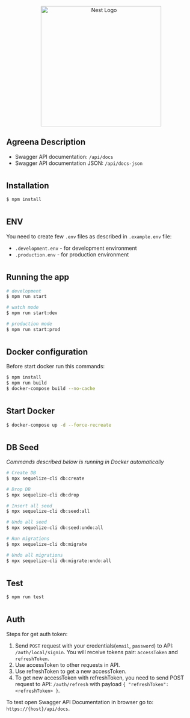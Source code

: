<p align="center">
  <a href="http://nestjs.com/" target="blank"><img src="https://nestjs.com/img/logo_text.svg" width="320" alt="Nest Logo" /></a>
</p>

[circleci-image]: https://img.shields.io/circleci/build/github/nestjs/nest/master?token=abc123def456
[circleci-url]: https://circleci.com/gh/nestjs/nest

## Agreena Description

-   Swagger API documentation: `/api/docs`
    <br>
-   Swagger API documentation JSON: `/api/docs-json`

#

## Installation

```bash
$ npm install
```

#

## ENV

You need to create few `.env` files as described in `.example.env` file:

-   `.development.env` - for development environment
-   `.production.env` - for production environment

#

## Running the app

```bash
# development
$ npm run start

# watch mode
$ npm run start:dev

# production mode
$ npm run start:prod
```

#

## Docker configuration

Before start docker run this commands:

```bash
$ npm install
$ npm run build
$ docker-compose build --no-cache
```

#

## Start Docker

```bash
$ docker-compose up -d --force-recreate
```

#

## DB Seed

_Commands described below is running in Docker automatically_

```bash
# Create DB
$ npx sequelize-cli db:create

# Drop DB
$ npx sequelize-cli db:drop

# Insert all seed
$ npx sequelize-cli db:seed:all

# Undo all seed
$ npx sequelize-cli db:seed:undo:all

# Run migrations
$ npx sequelize-cli db:migrate

# Undo all migrations
$ npx sequelize-cli db:migrate:undo:all
```

#

## Test

```bash
$ npm run test
```

#

## Auth

Steps for get auth token:
<br>

1. Send `POST` request with your credentials(`email`, `password`) to API: `/auth/local/signin`. You will receive tokens
   pair: `accessToken` and `refreshToken`.
2. Use accessToken to other requests in API.
3. Use refreshToken to get a new accessToken.
4. To get new accessToken with refreshToken, you need to send POST request to API: `/auth/refresh` with
   payload `{ "refreshToken": <refreshToken> }`.

To test open Swagger API Documentation in browser go to: `https://{host}/api/docs`.
